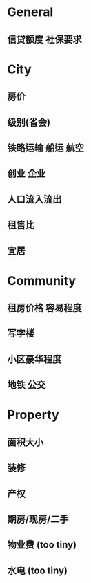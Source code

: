 # General

## 信贷额度 社保要求

# City

## 房价
## 级别(省会)
## 铁路运输 船运 航空
## 创业 企业
## 人口流入流出
## 租售比
## 宜居

# Community

## 租房价格 容易程度
## 写字楼
## 小区豪华程度
## 地铁 公交

# Property

## 面积大小
## 装修
## 产权
## 期房/现房/二手
## 物业费 (too tiny)
## 水电 (too tiny)
